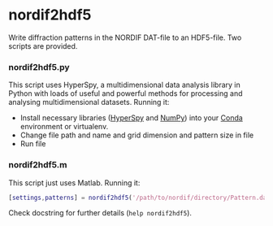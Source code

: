 # nordif2hdf5

Write diffraction patterns in the NORDIF DAT-file to an HDF5-file. Two scripts are provided.

### nordif2hdf5.py

This script uses HyperSpy, a multidimensional data analysis library in Python with loads of useful and powerful methods for processing and analysing multidimensional datasets. Running it:

  * Install necessary libraries ([HyperSpy](https://github.com/hyperspy/hyperspy/) and [NumPy](http://www.numpy.org/)) into your [Conda](https://www.anaconda.com/download/) environment or virtualenv.
  * Change file path and name and grid dimension and pattern size in file
  * Run file

### nordif2hdf5.m

This script just uses Matlab. Running it:

```matlab
[settings,patterns] = nordif2hdf5('/path/to/nordif/directory/Pattern.dat');
```

Check docstring for further details (`help nordif2hdf5`).
